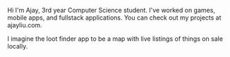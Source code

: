 Hi I'm Ajay, 3rd year Computer Science student. I've worked on games, mobile apps, and fullstack applications. You can check out my projects at ajayliu.com.

I imagine the loot finder app to be a map with live listings of things on sale locally.
